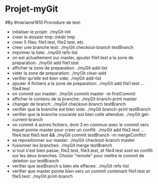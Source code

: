 # Projet-myGit
#By #mariame1810
Procedure de test:
- initaliser le projet: ./myGit init
- creer le dossier tmp: mkdir tmp
- creer 5 files: file1.test, file2.test, etc.
- creer une branche test: ./myGit checkout-branch testBranch
- imprimer la liste: ./myGit refs-list
- on est actuellement sur master, ajouter file1.test a la zone de preparation: ./myGit add file1.test
- afficher la zone de preparation: ./myGit add-list
- vider la zone de preparation: ./myGit clear-add
- verifier qu'elle est bien vide: ./myGit add-list
- ajouter 4 fichiers a la zone de preparation: ./myGit add file1.test ... file4.test
- on commit sur master: ./myGit commit master -m firstCommit
- afficher le contenu de la branche: ./myGit branch-print master
- changer de branch: ./myGit checkout-branch testBranch
- verifier que la branche est bien vide: ./myGit branch-print testBranch
- verifier que la branche courante est bien celle attendue: ./myGit get-current-branch
- on commit 4 autres fichiers, dont 3 en commun avec le commit vers lequel pointe master pour creer un conflit: ./myGit add file2.test ... file4.test file5.test && ./myGit commit testBranch -m mergeConflict
- se repositionner sur master: ./myGit checkout-branch master
- fusionner les branches: ./myGit merge testBranch
- si tout s'est bien passe, file2.test, file3.test, et file4.test sont en conflit sur les deux branches. Choisir "remote" pour mettre le commit de deletion sur testBranch
- verifier que testBranch a bien ete effacee: ./myGit refs-list
- verifier que master pointe bien vers un commit contenant file1.test et file5.test: ./myGit print-branch
